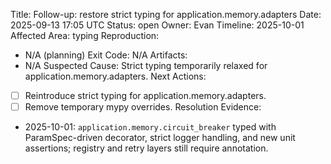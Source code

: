 Title: Follow-up: restore strict typing for application.memory.adapters
Date: 2025-09-13 17:05 UTC
Status: open
Owner: Evan
Timeline: 2025-10-01
Affected Area: typing
Reproduction:
  - N/A (planning)
Exit Code: N/A
Artifacts:
  - N/A
Suspected Cause: Strict typing temporarily relaxed for application.memory.adapters.
Next Actions:
  - [ ] Reintroduce strict typing for application.memory.adapters.
  - [ ] Remove temporary mypy overrides.
Resolution Evidence:
  - 2025-10-01: `application.memory.circuit_breaker` typed with ParamSpec-driven decorator, strict logger handling, and new unit assertions; registry and retry layers still require annotation.
